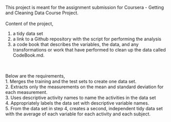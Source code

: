 This project is meant for the assignment submission for Coursera - Getting and Cleaning Data Course Project.
<br/>
<br/>
Content of the project,<br/>
1. a tidy data set<br/>
2. a link to a Github repository with the script for performing the analysis<br/>
3. a code book that describes the variables, the data, and any transformations or work that have performed to clean up the data called CodeBook.md.
<br/>
<br/>
Below are the requirements,<br/>
1. Merges the training and the test sets to create one data set.<br/>
2. Extracts only the measurements on the mean and standard deviation for each measurement.<br/>
3. Uses descriptive activity names to name the activities in the data set<br/>
4. Appropriately labels the data set with descriptive variable names.<br/>
5. From the data set in step 4, creates a second, independent tidy data set with the average of each variable for each activity and each subject.<br/>
